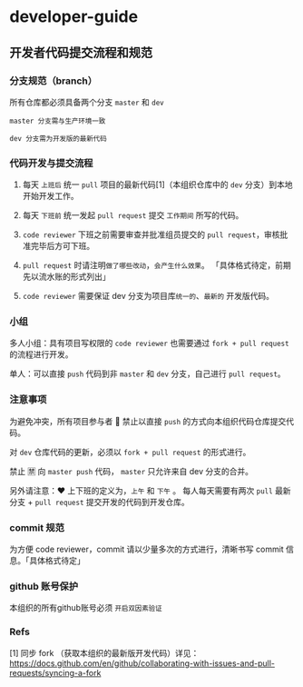 # developer-guide

## 开发者代码提交流程和规范


### 分支规范（branch）


所有仓库都必须具备两个分支 `master` 和 `dev`

    master 分支需与生产环境一致
    
    dev 分支需为开发版的最新代码
    
    
 ### 代码开发与提交流程
 

1. 每天 `上班后` 统一  `pull` 项目的最新代码[1]（本组织仓库中的 `dev` 分支）到本地开始开发工作。


2. 每天 `下班前` 统一发起 `pull request` 提交 `工作期间` 所写的代码。


3. `code reviewer` 下班之前需要审查并批准组员提交的 `pull request`，审核批准完毕后方可下班。


4. `pull request` 时请注明`做了哪些改动`，`会产生什么效果`。 「具体格式待定，前期先以流水账的形式列出」


5. `code reviewer` 需要保证 dev 分支为项目库`统一的`、`最新的` 开发版代码。


### 小组


多人小组：具有项目写权限的 `code reviewer` 也需要通过 `fork + pull request` 的流程进行开发。


单人：可以直接 `push` 代码到非 `master` 和 `dev` 分支，自己进行 `pull request`。


### 注意事项


为避免冲突，所有项目参与者 🚫 禁止以直接 `push` 的方式向本组织代码仓库提交代码。


对 `dev` 仓库代码的更新，必须以 `fork + pull request` 的形式进行。


禁止 🈲 向 `master push` 代码， `master` 只允许来自 dev 分支的合并。


另外请注意：❤️ 上下班的定义为，`上午` 和 `下午` 。 每人每天需要有两次 `pull` 最新分支 + `pull request` 提交开发的代码到开发仓库。


### commit 规范

为方便 code reviewer，commit 请以少量多次的方式进行，清晰书写 commit 信息。「具体格式待定」

### github 账号保护


本组织的所有github账号必须 `开启双因素验证`

### Refs

[1] 同步 fork （获取本组织的最新版开发代码）详见： https://docs.github.com/en/github/collaborating-with-issues-and-pull-requests/syncing-a-fork

